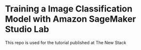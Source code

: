 # Training a Image Classification Model with Amazon SageMaker Studio Lab
This repo is used for the tutorial published at The New Stack

